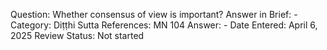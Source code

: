 Question: Whether consensus of view is important?
Answer in Brief: -
 Category: Diṭṭhi
Sutta References: MN 104
Answer: -
Date Entered: April 6, 2025
Review Status: Not started